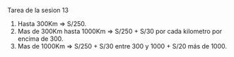 Tarea de la sesion 13






1. Hasta 300Km => S/250.
2. Mas de 300Km hasta 1000Km => S/250 + S/30 por cada kilometro por encima de 300.
3. Mas de 1000Km => S/250 + S/30 entre 300 y 1000 + S/20 más de 1000.
